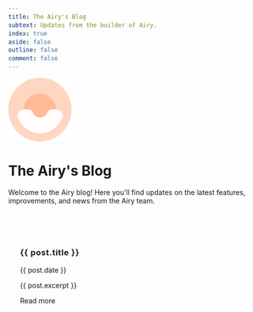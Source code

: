 ```yaml
---
title: The Airy's Blog
subtext: Updates from the builder of Airy.
index: true
aside: false
outline: false
comment: false
---
```


<script setup lang='ts'>
import { data } from './index.data.ts'
import { fileCache } from './.vitepress/readFileCache'
import Author from './components/Author.vue'
</script>

<style scoped lang='scss'>
  .vp-doc > div {
    > h1 {
      font-size: 3rem;
      line-height: 3.5rem;
      margin: 2rem 0;
      letter-spacing: 0.08rem;
    }

    section {
      margin: 2rem 0;
    }

    h2 {
      font-size: 2rem;
      line-height: 2.5rem;
      letter-spacing: 0.05rem;
      /* padding-top: 3rem; */
      border-top: none;
    }
  }

.header-anchor {
  visibility: hidden;
}

ul.articles {
    list-style: none;

    > li {
        > article {
            padding: 2rem 0;

            h1.post-title {
              letter-spacing: 0.04rem;
              a {
                text-decoration: none;
              }
            }

        }
    }
    > li:not(:last-child) {
        border-bottom: 1px solid #7d7d7d;

        > article {
            padding-bottom: 3rem;
        }
    }
}  
</style>

<img src="./Logo.svg" width="128" />

# The Airy's Blog

Welcome to the Airy blog! Here you'll find updates on the latest features, improvements, and news from the Airy team.

<section class="latest-posts">

<ul class="articles">
  <li v-for="post in data" :key="post.id">
    <article>
      <div v-if="post.cover" class="post-cover">
        <a :href="post.path">
          <img :src="fileCache[post.cover.slice(1)]"/>
        </a>
      </div>
      <h1 class="post-title"><a :href="post.path">{{ post.title }}</a></h1>
      <p class="post-date">{{ post.date }}</p>
      <div class="post-authors">
          <Author v-for="author in post.authors" :avatar="author.avatar" :name="author.name"/>
      </div>
      <p>{{ post.excerpt }}</p>
      <a :href="post.path">Read more</a>
    </article>
  </li>
</ul>

</section>

